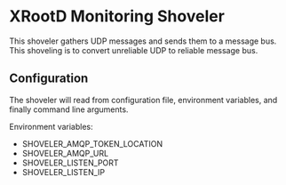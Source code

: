 XRootD Monitoring Shoveler
==========================

This shoveler gathers UDP messages and sends them to a message bus.
This shoveling is to convert unreliable UDP to reliable message bus.


Configuration
-------------

The shoveler will read from configuration file, environment variables, and finally command line arguments.

Environment variables:

* SHOVELER_AMQP_TOKEN_LOCATION
* SHOVELER_AMQP_URL
* SHOVELER_LISTEN_PORT
* SHOVELER_LISTEN_IP
